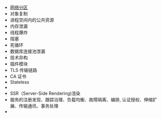 * [网络分区]()
* 对象复制
* 进程空间内的公共资源
* 内存泄漏
* 线程爆炸
* 阻塞
* 死循环
* 数据库连接池泄漏
* 技术异构
* 插件模块
* TLS 传输链路
*  CA 证书
*  Stateless
*  
*  SSR（Server-Side Rendering)渲染
* 服务的注册发现、跟踪治理、负载均衡、故障隔离、编排, 认证授权、伸缩扩展、传输通讯、事务处理
* 
